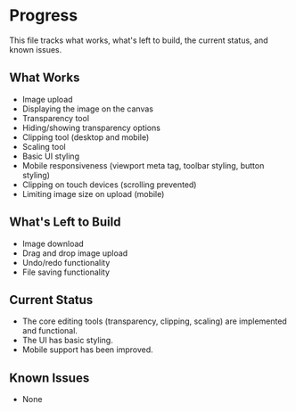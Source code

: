 # Progress

This file tracks what works, what's left to build, the current status, and known issues.

## What Works

- Image upload
- Displaying the image on the canvas
- Transparency tool
- Hiding/showing transparency options
- Clipping tool (desktop and mobile)
- Scaling tool
- Basic UI styling
- Mobile responsiveness (viewport meta tag, toolbar styling, button styling)
- Clipping on touch devices (scrolling prevented)
- Limiting image size on upload (mobile)

## What's Left to Build

- Image download
- Drag and drop image upload
- Undo/redo functionality
- File saving functionality

## Current Status

- The core editing tools (transparency, clipping, scaling) are implemented and functional.
- The UI has basic styling.
- Mobile support has been improved.

## Known Issues

- None
